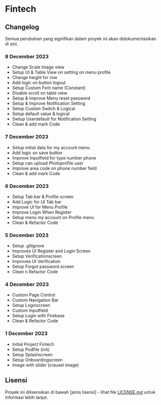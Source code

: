 # Fintech

## Changelog

Semua perubahan yang signifikan dalam proyek ini akan didokumentasikan di sini.

### 8 December 2023 

- Change Scale Image view
- Setup UI & Table View on setting on menu profile
- Change height for row
- Add logic on button logout
- Setup Custom Font name (Constant)
- Disable scroll on table view
- Setup & Improve Menu reset password
- Setup & Improve Notification Setting
- Setup Custom Switch & Logical
- Setup default value & logical
- Swtup Userdefault for Notification Setting
- Clean & add mark Code

### 7 December 2023 

- Setup initial data for my account menu
- Add logic on save button
- Improve Inputfield for type number phone
- Setup can upload Photoprofile user
- Improve area code on phone number field
- Clean & add mark Code

### 6 December 2023 

- Setup Tab bar & Profile screen
- Add Logic for UI Tab bar 
- Improve UI for Menu Profile
- Improve Login When Register
- Setup menu my account on Profile menu
- Clean & Refactor Code

### 5 December 2023 

- Setup .gitignore
- Improves UI Register and Login Screen
- Setup Verificationscreen
- Improves UI Verification
- Setup Forgot password screen
- Clean n Refactor Code
  
### 4 December 2023 

- Custom Page Control
- Custom Navigation Bar
- Setup Loginscreen
- Custom Inputfield
- Setup Login with Firebase
- Clean & Refactor Code

### 1 December 2023 

- Initial Project Fintech
- Setup Podfile (init)
- Setup Splashscreen
- Setup Onboardingscreen
- Image with slider (crausel image)

## Lisensi

Proyek ini dilisensikan di bawah [jenis lisensi] - lihat file [LICENSE.md](LICENSE.md) untuk informasi lebih lanjut.
